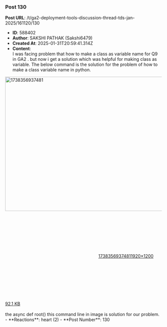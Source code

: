 ### Post 130
**Post URL**: /t/ga2-deployment-tools-discussion-thread-tds-jan-2025/161120/130
- **ID**: 588402
- **Author**: SAKSHI PATHAK (Sakshi6479)
- **Created At**: 2025-01-31T20:59:41.314Z
- **Content**:  
  I was facing problem that how to make a class as variable name for Q9 in GA2 . but now i get a solution which was helpful for making class as variable. The below command is the solution for the problem of how to make a class variable name in python.<br>
<div class="lightbox-wrapper"><a class="lightbox" href="https://europe1.discourse-cdn.com/flex013/uploads/iitm/original/3X/6/d/6dd6d489a4e58295c95ac77283ceacd1bfc661db.jpeg" data-download-href="/uploads/short-url/fFGjAn7pLhCnAM0zvyI5D4kJvrZ.jpeg?dl=1" title="1738356937481" rel="noopener nofollow ugc"><img src="https://europe1.discourse-cdn.com/flex013/uploads/iitm/optimized/3X/6/d/6dd6d489a4e58295c95ac77283ceacd1bfc661db_2_690x431.jpeg" alt="1738356937481" data-base62-sha1="fFGjAn7pLhCnAM0zvyI5D4kJvrZ" width="690" height="431" srcset="https://europe1.discourse-cdn.com/flex013/uploads/iitm/optimized/3X/6/d/6dd6d489a4e58295c95ac77283ceacd1bfc661db_2_690x431.jpeg, https://europe1.discourse-cdn.com/flex013/uploads/iitm/optimized/3X/6/d/6dd6d489a4e58295c95ac77283ceacd1bfc661db_2_1035x646.jpeg 1.5x, https://europe1.discourse-cdn.com/flex013/uploads/iitm/optimized/3X/6/d/6dd6d489a4e58295c95ac77283ceacd1bfc661db_2_1380x862.jpeg 2x" data-dominant-color="130F23"><div class="meta"><svg class="fa d-icon d-icon-far-image svg-icon" aria-hidden="true"><use href="#far-image"></use></svg><span class="filename">1738356937481</span><span class="informations">1920×1200 92.1 KB</span><svg class="fa d-icon d-icon-discourse-expand svg-icon" aria-hidden="true"><use href="#discourse-expand"></use></svg></div></a></div><br>
the async def root() this command line in image is solution for our problem.
- **Reactions**: heart (2)
- **Post Number**: 130

